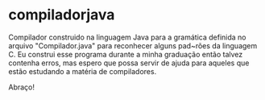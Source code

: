 # compiladorjava
Compilador construido na linguagem Java para a gramática definida no arquivo "Compilador.java" para reconhecer alguns pad~rões da linguagem C. 
Eu construi esse programa durante a minha graduação então talvez contenha erros, mas espero que possa servir de ajuda para aqueles que estão estudando a matéria de compiladores.

Abraço!
